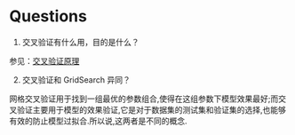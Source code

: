 # Questions

1. 交叉验证有什么用，目的是什么？

参见：[交叉验证原理](https://www.cnblogs.com/pinard/p/5992719.html)

2. 交叉验证和 GridSearch 异同？

网格交叉验证用于找到一组最优的参数组合,使得在这组参数下模型效果最好;而交叉验证主要用于模型的效果验证,它是对于数据集的测试集和验证集的选择,也能够有效的防止模型过拟合.所以说,这两者是不同的概念.

